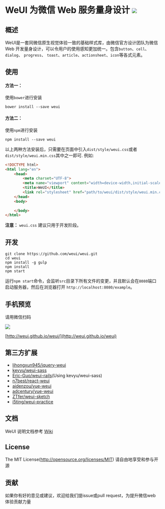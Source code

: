 WeUI 为微信 Web 服务量身设计  ![](https://travis-ci.org/weui/weui.svg?branch=master)
====

## 概述

WeUI是一套同微信原生视觉体验一致的基础样式库，由微信官方设计团队为微信 Web 开发量身设计，可以令用户的使用感知更加统一。包含`button`、`cell`、`dialog`、 `progress`、 `toast`、`article`、`actionsheet`、`icon`等各式元素。

## 使用

#### 方法一：
使用`bower`进行安装
```
bower install --save weui
```

#### 方法二：
使用`npm`进行安装
```
npm install --save weui
```

以上两种方法安装后，只需要在页面中引入`dist/style/weui.css`或者`dist/style/weui.min.css`其中之一即可. 例如:

```html
<!DOCTYPE html>
<html lang="en">
    <head>
        <meta charset="UTF-8">
        <meta name="viewport" content="width=device-width,initial-scale=1,user-scalable=0">
        <title>WeUI</title>
        <link rel="stylesheet" href="path/to/weui/dist/style/weui.min.css"/>
    </head>
    <body>
    
    </body>
</html>
```

**注意：** `weui.css` 建议只用于开发阶段。

## 开发

```
git clone https://github.com/weui/weui.git
cd weui
npm install -g gulp
npm install
npm start
```
运行`npm start`命令，会监听`src`目录下所有文件的变更，并且默认会在`8080`端口启动服务器，然后在浏览器打开 `http://localhost:8080/example`。


## 手机预览

请用微信扫码

![](./dist/example/snapshot/qrcode.png)

[http://weui.github.io/weui/](http://weui.github.io/weui)


## 第三方扩展

- [lihongxun945/jquery-weui](http://lihongxun945.github.io/jquery-weui/components)
- [kevyu/weui-sass](https://github.com/kevyu/weui-sass)
- [Eric-Guo/weui-rails](https://github.com/Eric-Guo/weui-rails)(Using kevyu/weui-sass)
- [n7best/react-weui](https://github.com/n7best/react-weui)
- [aidenzou/vue-weui](https://github.com/aidenzou/vue-weui)
- [adcentury/vue-weui](https://github.com/adcentury/vue-weui)
- [ZTfer/weui-sketch](https://github.com/ZTfer/weui-sketch)
- [i5ting/weui-practice](https://github.com/i5ting/weui-practice)

## 文档

WeUI 说明文档参考 [Wiki](https://github.com/weui/weui/wiki)

## License
The MIT License(http://opensource.org/licenses/MIT)
请自由地享受和参与开源

## 贡献

如果你有好的意见或建议，欢迎给我们提issue或pull request，为提升微信web体验贡献力量
